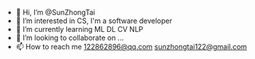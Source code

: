 - 👋 Hi, I’m @SunZhongTai
- 👀 I’m interested in CS, I'm a software developer
- 🌱 I’m currently learning ML DL CV NLP
- 💞️ I’m looking to collaborate on ...
- 📫 How to reach me 122862896@qq.com sunzhongtai122@gmail.com

<!---
SunZhongTai/SunZhongTai is a ✨ special ✨ repository because its `README.md` (this file) appears on your GitHub profile.
You can click the Preview link to take a look at your changes.
--->

